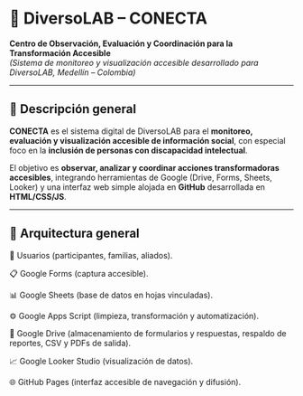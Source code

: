 # 🌈 DiversoLAB – CONECTA  
**Centro de Observación, Evaluación y Coordinación para la Transformación Accesible**  
*(Sistema de monitoreo y visualización accesible desarrollado para DiversoLAB, Medellín – Colombia)*

---

## 🧭 Descripción general

**CONECTA** es el sistema digital de DiversoLAB para el **monitoreo, evaluación y visualización accesible de información social**, con especial foco en la **inclusión de personas con discapacidad intelectual**.

El objetivo es **observar, analizar y coordinar acciones transformadoras accesibles**, integrando herramientas de Google (Drive, Forms, Sheets, Looker)  y una interfaz web simple alojada en **GitHub** desarrollada en **HTML/CSS/JS**.

---

## 🧩 Arquitectura general

👥 Usuarios (participantes, familias, aliados).

📋 Google Forms (captura accesible).

📊 Google Sheets (base de datos en hojas vinculadas).

⚙️ Google Apps Script (limpieza, transformación y automatización).

📁 Google Drive (almacenamiento de formularios y respuestas, respaldo de reportes, CSV y PDFs de salida).

📈 Google Looker Studio (visualización de datos).

🌐 GitHub Pages (interfaz accesible de navegación y difusión).
